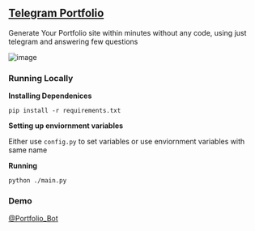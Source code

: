 ## [Telegram Portfolio ](https://programerr01.github.io/telegram_portfolio/)
Generate Your Portfolio site within minutes without any code, using just telegram and answering few questions 

![image](https://github.com/user-attachments/assets/dc37cffd-44d3-48b4-a1f0-0e5bb2d89a8e)


### Running Locally 
**Installing Dependenices**

`pip install -r requirements.txt`

**Setting up enviornment variables**

Either use `config.py` to set variables or use enviornment variables with same name 

**Running**

`python ./main.py`


### Demo

[@Portfolio_Bot](https://t.me/pottefolio_bot)

